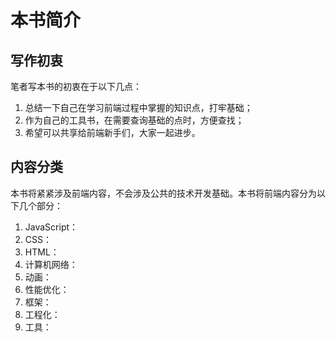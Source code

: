 # 本书简介

## 写作初衷

笔者写本书的初衷在于以下几点：

1. 总结一下自己在学习前端过程中掌握的知识点，打牢基础；
2. 作为自己的工具书，在需要查询基础的点时，方便查找；
3. 希望可以共享给前端新手们，大家一起进步。

## 内容分类

本书将紧紧涉及前端内容，不会涉及公共的技术开发基础。本书将前端内容分为以下几个部分：

1. JavaScript：
2. CSS：
3. HTML：
4. 计算机网络：
5. 动画：
6. 性能优化：
7. 框架：
8. 工程化：
9. 工具：





